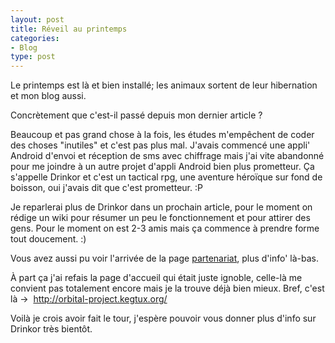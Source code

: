```yaml
---
layout: post
title: Réveil au printemps
categories:
- Blog
type: post
---
```

Le printemps est là et bien installé; les animaux sortent de leur hibernation et mon blog aussi.

Concrètement que c'est-il passé depuis mon dernier article ?

Beaucoup et pas grand chose à la fois, les études m'empêchent de coder des choses "inutiles" et c'est pas plus mal. J'avais commencé une appli' Android d'envoi et réception de sms avec chiffrage mais j'ai vite abandonné pour me joindre à un autre projet d'appli Android bien plus prometteur. Ça s'appelle Drinkor et c'est un tactical rpg, une aventure héroïque sur fond de boisson, oui j'avais dit que c'est prometteur. :P

Je reparlerai plus de Drinkor dans un prochain article, pour le moment on rédige un wiki pour résumer un peu le fonctionnement et pour attirer des gens. Pour le moment on est 2-3 amis mais ça commence à prendre forme tout doucement. :)

Vous avez aussi pu voir l'arrivée de la page <a title="Partenariat" href="http://orbital-project.kegtux.org/blog/partenariat/" target="_blank">partenariat</a>, plus d'info' là-bas.

À part ça j'ai refais la page d'accueil qui était juste ignoble, celle-là me convient pas totalement encore mais je la trouve déjà bien mieux. Bref, c'est là →  <a title="http://orbital-project.kegtux.org/" href="http://orbital-project.kegtux.org/" target="_blank">http://orbital-project.kegtux.org/</a>

Voilà je crois avoir fait le tour, j'espère pouvoir vous donner plus d'info sur Drinkor très bientôt.
